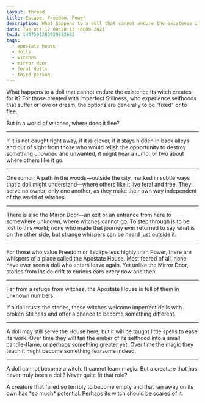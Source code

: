 ```yaml
---
layout: thread
title: Escape, Freedom, Power
description: What happens to a doll that cannot endure the existence its witch creates for...
date: Tue Oct 12 00:20:13 +0000 2021
twid: 1447591283929882632
tags:
  - apostate house
  - dolls
  - witches
  - mirror door
  - feral dolls
  - third person
---
```

<article class="thread">
<section class="tweet">
<p>What happens to a doll that cannot endure the existence its witch creates for it? For those created with imperfect Stillness, who experience selfhoods that suffer or love or dream, the options are generally to be "fixed" or to flee.</p>
<p>But in a world of witches, where does it flee?</p>
</section>
<hr class="tweet_sep">
<section class="tweet">
<p>If it is not caught right away, if it is clever, if it stays hidden in back alleys and out of sight from those who would relish the opportunity to destroy something unowned and unwanted, it might hear a rumor or two about where others like it go.</p>
</section>
<hr class="tweet_sep">
<section class="tweet">
<p>One rumor: A path in the woods—outside the city, marked in subtle ways that a doll might understand—where others like it live feral and free. They serve no owner, only one another, as they make their own way independent of the world of witches.</p>
</section>
<hr class="tweet_sep">
<section class="tweet">
<p>There is also the Mirror Door—an exit or an entrance from here to somewhere unknown, where witches cannot go. To step through is to be lost to this world; none who made that journey ever returned to say what is on the other side, but strange whispers can be heard just outside it.</p>
</section>
<hr class="tweet_sep">
<section class="tweet">
<p>For those who value Freedom or Escape less highly than Power, there are whispers of a place called the Apostate House. Most feared of all, none have ever seen a doll who enters leave again. Yet unlike the Mirror Door, stories from inside drift to curious ears every now and then.</p>
</section>
<hr class="tweet_sep">
<section class="tweet">
<p>Far from a refuge from witches, the Apostate House is full of them in unknown numbers.</p>
<p>If a doll trusts the stories, these witches welcome imperfect dolls with broken Stillness and offer a chance to become something different.</p>
</section>
<hr class="tweet_sep">
<section class="tweet">
<p>A doll may still serve the House here, but it will be taught little spells to ease its work. Over time they will fan the ember of its selfhood into a small candle-flame, or perhaps something greater yet. Over time the magic they teach it might become something fearsome indeed.</p>
</section>
<hr class="tweet_sep">
<section class="tweet">
<p>A doll cannot become a witch. It cannot learn magic. But a creature that has never truly been a doll? Never quite fit that role?</p>
<p>A creature that failed so terribly to become empty and that ran away on its own has *so much* potential. Perhaps its witch should be scared of it.</p>
</section>
</article>
